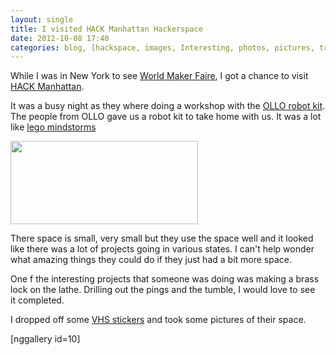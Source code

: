 ```yaml
---
layout: single
title: I visited HACK Manhattan Hackerspace
date: 2012-10-08 17:40
categories: blog, [hackspace, images, Interesting, photos, pictures, travel]
---
```

While I was in New York to see <a href="http://makerfaire.com/newyork/2012/">World Maker Faire</a>, I got a chance to visit <a href="http://hackmanhattan.com/">HACK Manhattan</a>.

It was a busy night as they where doing a workshop with the <a href="http://www.robotis.com/xe/ollo_en">OLLO robot kit</a>. The people from OLLO gave us a robot kit to take home with us. It was a lot like <a href="http://mindstorms.lego.com/en-us/Default.aspx">lego mindstorms</a>

<a href="/public/uploads/2012/10/OLLO_en_Starter.jpg"><img class="aligncenter size-medium wp-image-2891" title="OLLO_en_Starter" src="/public/uploads/2012/10/OLLO_en_Starter-300x133.jpg" alt="" width="300" height="133" /></a>

There space is small, very small but they use the space well and it looked like there was a lot of projects going in various states. I can't help wonder what amazing things they could do if they just had a bit more space.

One f the interesting projects that someone was doing was making a brass lock on the lathe. Drilling out the pings and the tumble, I would love to see it completed.

I dropped off some <a href="http://vancouver.hackspace.ca/wp/">VHS stickers</a> and took some pictures of their space.

[nggallery id=10]

